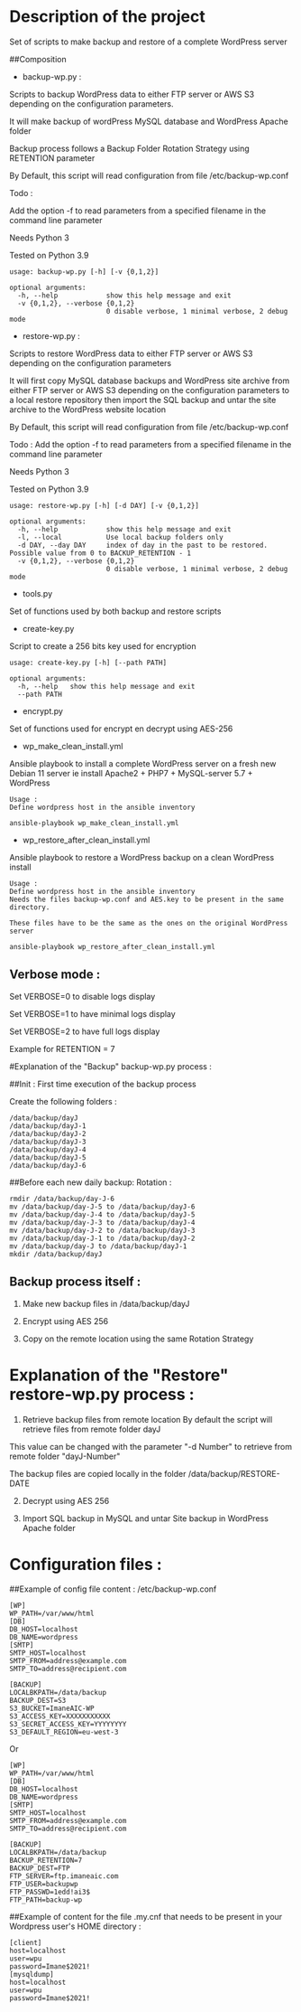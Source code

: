 # Description of the project
Set of scripts to make backup and restore of a complete WordPress server

##Composition

- backup-wp.py :

Scripts to backup WordPress data to either FTP server or AWS S3 depending on the configuration parameters.

It will make backup of wordPress MySQL database and WordPress Apache folder

Backup process follows a Backup Folder Rotation Strategy using RETENTION parameter

By Default, this script will read configuration from file /etc/backup-wp.conf

Todo :

Add the option -f to read parameters from a specified filename in the command line parameter

Needs Python 3

Tested on Python 3.9
```
usage: backup-wp.py [-h] [-v {0,1,2}]

optional arguments:
  -h, --help            show this help message and exit
  -v {0,1,2}, --verbose {0,1,2}
                        0 disable verbose, 1 minimal verbose, 2 debug mode

```
- restore-wp.py :

Scripts to restore WordPress data to either FTP server or AWS S3 depending on the configuration parameters

It will first copy MySQL database backups and WordPress site archive from either FTP server or AWS S3 depending on the configuration parameters to a local restore repository then import the SQL backup and untar the site archive to the WordPress website location

By Default, this script will read configuration from file /etc/backup-wp.conf

Todo : Add the option -f to read parameters from a specified filename in the command line parameter

Needs Python 3

Tested on Python 3.9
```
usage: restore-wp.py [-h] [-d DAY] [-v {0,1,2}]

optional arguments:
  -h, --help            show this help message and exit
  -l, --local           Use local backup folders only
  -d DAY, --day DAY     index of day in the past to be restored. Possible value from 0 to BACKUP_RETENTION - 1
  -v {0,1,2}, --verbose {0,1,2}
                        0 disable verbose, 1 minimal verbose, 2 debug mode
```
- tools.py

Set of functions used by both backup and restore scripts

- create-key.py

Script to create a 256 bits key used for encryption
```
usage: create-key.py [-h] [--path PATH]

optional arguments:
  -h, --help   show this help message and exit
  --path PATH
```
- encrypt.py

Set of functions used for encrypt en decrypt using AES-256

- wp_make_clean_install.yml

Ansible playbook to install a complete WordPress server on a fresh new Debian 11 server
ie install Apache2 + PHP7 + MySQL-server 5.7 + WordPress

```
Usage :
Define wordpress host in the ansible inventory

ansible-playbook wp_make_clean_install.yml
```

- wp_restore_after_clean_install.yml

Ansible playbook to restore a WordPress backup on a clean WordPress install

```
Usage :
Define wordpress host in the ansible inventory
Needs the files backup-wp.conf and AES.key to be present in the same directory.

These files have to be the same as the ones on the original WordPress server

ansible-playbook wp_restore_after_clean_install.yml
```

## Verbose mode :

Set VERBOSE=0 to disable logs display

Set VERBOSE=1 to have minimal logs display

Set VERBOSE=2 to have full logs display

Example for RETENTION = 7

#Explanation of the "Backup" backup-wp.py process :

##Init : First time execution of the backup process

Create the following folders :
```
/data/backup/dayJ
/data/backup/dayJ-1
/data/backup/dayJ-2
/data/backup/dayJ-3
/data/backup/dayJ-4
/data/backup/dayJ-5
/data/backup/dayJ-6
```
##Before each new daily backup: Rotation :
```
rmdir /data/backup/day-J-6
mv /data/backup/day-J-5 to /data/backup/dayJ-6
mv /data/backup/day-J-4 to /data/backup/dayJ-5
mv /data/backup/day-J-3 to /data/backup/dayJ-4
mv /data/backup/day-J-2 to /data/backup/dayJ-3
mv /data/backup/day-J-1 to /data/backup/dayJ-2
mv /data/backup/day-J to /data/backup/dayJ-1
mkdir /data/backup/dayJ
```
## Backup process itself :
1. Make new backup files in /data/backup/dayJ

2. Encrypt using AES 256

3. Copy on the remote location using the same Rotation Strategy

# Explanation of the "Restore" restore-wp.py process :
1. Retrieve backup files from remote location
By default the script will retrieve files from  remote folder dayJ

This value can be changed with the parameter "-d Number" to retrieve from remote folder "dayJ-Number"

The backup files are copied locally in the folder /data/backup/RESTORE-DATE

2. Decrypt using AES 256

3. Import SQL backup  in MySQL and untar Site backup in WordPress Apache folder

# Configuration files :
##Example of config file content : /etc/backup-wp.conf
```
[WP]
WP_PATH=/var/www/html
[DB]
DB_HOST=localhost
DB_NAME=wordpress
[SMTP]
SMTP_HOST=localhost
SMTP_FROM=address@example.com
SMTP_TO=address@recipient.com

[BACKUP]
LOCALBKPATH=/data/backup
BACKUP_DEST=S3
S3_BUCKET=ImaneAIC-WP
S3_ACCESS_KEY=XXXXXXXXXXX
S3_SECRET_ACCESS_KEY=YYYYYYYY
S3_DEFAULT_REGION=eu-west-3
```
Or
```
[WP]
WP_PATH=/var/www/html
[DB]
DB_HOST=localhost
DB_NAME=wordpress
[SMTP]
SMTP_HOST=localhost
SMTP_FROM=address@example.com
SMTP_TO=address@recipient.com

[BACKUP]
LOCALBKPATH=/data/backup
BACKUP_RETENTION=7
BACKUP_DEST=FTP
FTP_SERVER=ftp.imaneaic.com
FTP_USER=backupwp
FTP_PASSWD=1edd!ai3$
FTP_PATH=backup-wp
```

##Example of content for the file .my.cnf that needs to be present in your Wordpress user's HOME directory :

```
[client]
host=localhost
user=wpu
password=Imane$2021!
[mysqldump]
host=localhost
user=wpu
password=Imane$2021!
```
